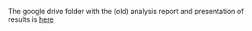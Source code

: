 The google drive folder with the (old) analysis report and presentation of results is [here](https://drive.google.com/open?id=1_OhQLtZQt83x7u8vTP894n3MLVCCnpu6)
